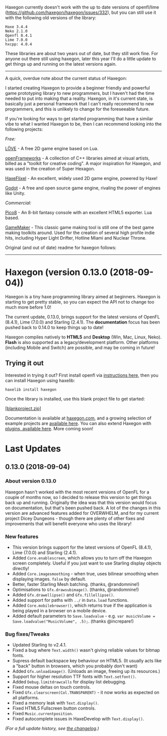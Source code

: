 Haxegon currently doesn't work with the up to date versions of openfl/lime (https://github.com/haxegon/haxegon/issues/332), but you can still use it with the following old versions of the library:

    Haxe 3.4.4
    Neko 2.1.0
    Openfl 8.4.1
    Lime 7.0.0
    hxcpp: 4.0.4
    
These libraries are about two years out of date, but they still work fine. For anyone out there still using haxegon, later this year I'll do a little update to get things up and running on the latest versions again.

---

A quick, overdue note about the current status of Haxegon:

I started creating Haxegon to provide a beginner friendly and powerful game prototyping library to new programmers, but I haven't had the time needed to put into making that a reality. Haxegon, in it's current state, is basically just a personal framework that I can't really recommend to new programmers, and this is unlikely to change for the foreseeable future.

If you're looking for ways to get started programming that have a similar vibe to what I wanted Haxegon to be, then I can recommend looking into the following projects:

*Free:*

[LÖVE](https://love2d.org/) - A free 2D game engine based on Lua.

[openFrameworks](https://openframeworks.cc/) - A collection of C++ libraries aimed at visual artists, billed as a "toolkit for creative coding". A major inspiration for Haxegon, and was used in the creation of Super Hexagon.

[HaxeFlixel](https://haxeflixel.com/) - An excellent, widely used 2D game engine, powered by Haxe!

[Godot](https://godotengine.org/) - A free and open source game engine, rivaling the power of engines like Unity.

*Commercial:*

[Pico8](https://www.lexaloffle.com/pico-8.php) - An 8-bit fantasy console with an excellent HTML5 exporter. Lua based.

[GameMaker](https://www.yoyogames.com/gamemaker) - This classic game making tool is still one of the best game making toolkits around. Used for the creation of several high profile indie hits, including Hyper Light Drifter, Hotline Miami and Nuclear Throne.

Original (and out of date) readme for haxegon follows:

---

# Haxegon (version 0.13.0 (2018-09-04))

Haxegon is a tiny haxe programming library aimed at beginners. Haxegon is starting to get pretty stable, so you can expect the API not to change too much more before 1.0!

The current update, 0.13.0, brings support for the latest versions of OpenFL (8.4.1), Lime (7.0.0) and Starling (2.4.1). The **documentation** focus has been pushed back to 0.14.0 to keep things up to date!

Haxegon compiles natively to **HTML5** and **Desktop** (Win, Mac, Linux, Neko). **Flash** is also supported as a legacy/development platform. Other platforms (including Mobile and Switch) are possible, and may be coming in future!

## Trying it out

Interested in trying it out? First install openfl via <a href="http://www.openfl.org/learn/docs/getting-started/">instructions here</a>, then you can install Haxegon using haxelib:

    haxelib install haxegon
    
Once the library is installed, use this blank project file to get started:

<a href="https://github.com/TerryCavanagh/haxegon/raw/master/blankproject.zip">[blankproject.zip]</a>

Documentation is available at <a href="http://haxegon.com">haxegon.com</a>, and a growing selection of example projects are <a href="https://github.com/TerryCavanagh/haxegon-samples">available here</a>. You can also extend Haxegon with <a href="http://www.haxegon.com/plugins/">plugins, available here</a>.  More coming soon!

# Last Updates

0.13.0 (2018-09-04)
------------------

### About version 0.13.0

Haxegon hasn't worked with the most recent versions of OpenFL for a couple of months now, so I decided to release this version to get things back up and running. Originally the idea was that this version would focus on documentation, but that's been pushed back. A lot of the changes in this version are advanced features added for OVERWHELM, and for my current project Dicey Dungeons - though there are plenty of other fixes and improvements that will benefit everyone who uses the library!

### New features
  * This version brings support for the latest versions of OpenFL (8.4.1), Lime (7.0.0) and Starling (2.4.1).
  * Added `Core.enablescreen`, which allows you to turn off the Haxegon screen completely. Useful if you just want to use Starling display objects directly!
  * Added `Core.imagesmoothing` - when true, uses bilinear smoothing when displaying images. `false` by default.
  * Better, faster Starling Mesh batching. (thanks, @randomnine!)
  * Optimisations to `Gfx.drawsubimage()`. (thanks, @randomnine!)
  * Added `Gfx.drawellipse()` and `Gfx.fillellipse()`.
  * Added support for paths with `../` in `Data.load` functions.
  * Added `Core.mobilebrowser()`, which returns true if the application is being played in a browser on a mobile device.
  * Added default parameters to `Save.loadvalue` - e.g. `var musicVolume = Save.loadvalue("MusicVolume", .5);`. (thanks @increpare!)
  
### Bug fixes/Tweaks
  * Updated Starling to v2.4.1.
  * Fixed a bug where `Text.width()` wasn't giving reliable values for bitmap fonts.
  * Supress default backspace key behaviour on HTML5. (It usually acts like a "back" button in browsers, which you probably don't want)
  * Added `Gfx.unloadimage()`. (Unloads an image, freeing up its resources.)
  * Support for higher resolution TTF fonts with `Text.setfont()`.
  * Added `Debug.limitdrawcalls` for display list debugging.
  * Fixed mouse deltas on touch controls.
  * Fixed `Gfx.clearscreen(Col.TRANSPARENT)` - it now works as expected on all platforms.
  * Fixed a memory leak with `Text.display()`.
  * Fixed HTML5 Fullscreen button controls.
  * Fixed `Music.currentposition`.
  * Fixed autocomplete issues in HaxeDevelop with `Text.display()`.

*(For a full update history, see <a href="https://github.com/TerryCavanagh/haxegon/blob/master/changelog.md">the changelog</a>.)*
